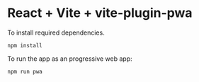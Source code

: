 # React + Vite + vite-plugin-pwa

To install required dependencies.

```
npm install
```

To run the app as an progressive web app:

```
npm run pwa
```
